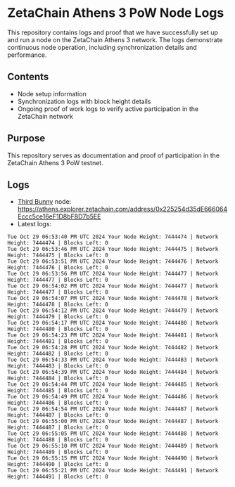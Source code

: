 # ZetaChain Athens 3 PoW Node Logs
This repository contains logs and proof that we have successfully set up and run a node on the ZetaChain Athens 3 network. The logs demonstrate continuous node operation, including synchronization details and performance.

## Contents
- Node setup information
- Synchronization logs with block height details
- Ongoing proof of work logs to verify active participation in the ZetaChain network

## Purpose
This repository serves as documentation and proof of participation in the ZetaChain Athens 3 PoW testnet.

## Logs

- [Third Bunny](https://thirdbunny.xyz/) node: https://athens.explorer.zetachain.com/address/0x225254d35dE666064Eccc5ce16eF1D8bF8D7b5EE
- Latest logs:
```
Tue Oct 29 06:53:40 PM UTC 2024 Your Node Height: 7444474 | Network Height: 7444474 | Blocks Left: 0
Tue Oct 29 06:53:46 PM UTC 2024 Your Node Height: 7444475 | Network Height: 7444475 | Blocks Left: 0
Tue Oct 29 06:53:51 PM UTC 2024 Your Node Height: 7444476 | Network Height: 7444476 | Blocks Left: 0
Tue Oct 29 06:53:56 PM UTC 2024 Your Node Height: 7444477 | Network Height: 7444477 | Blocks Left: 0
Tue Oct 29 06:54:02 PM UTC 2024 Your Node Height: 7444477 | Network Height: 7444477 | Blocks Left: 0
Tue Oct 29 06:54:07 PM UTC 2024 Your Node Height: 7444478 | Network Height: 7444478 | Blocks Left: 0
Tue Oct 29 06:54:12 PM UTC 2024 Your Node Height: 7444479 | Network Height: 7444479 | Blocks Left: 0
Tue Oct 29 06:54:17 PM UTC 2024 Your Node Height: 7444480 | Network Height: 7444480 | Blocks Left: 0
Tue Oct 29 06:54:23 PM UTC 2024 Your Node Height: 7444481 | Network Height: 7444481 | Blocks Left: 0
Tue Oct 29 06:54:28 PM UTC 2024 Your Node Height: 7444482 | Network Height: 7444482 | Blocks Left: 0
Tue Oct 29 06:54:33 PM UTC 2024 Your Node Height: 7444483 | Network Height: 7444483 | Blocks Left: 0
Tue Oct 29 06:54:39 PM UTC 2024 Your Node Height: 7444484 | Network Height: 7444484 | Blocks Left: 0
Tue Oct 29 06:54:44 PM UTC 2024 Your Node Height: 7444485 | Network Height: 7444485 | Blocks Left: 0
Tue Oct 29 06:54:49 PM UTC 2024 Your Node Height: 7444486 | Network Height: 7444486 | Blocks Left: 0
Tue Oct 29 06:54:54 PM UTC 2024 Your Node Height: 7444487 | Network Height: 7444487 | Blocks Left: 0
Tue Oct 29 06:55:00 PM UTC 2024 Your Node Height: 7444487 | Network Height: 7444487 | Blocks Left: 0
Tue Oct 29 06:55:05 PM UTC 2024 Your Node Height: 7444488 | Network Height: 7444488 | Blocks Left: 0
Tue Oct 29 06:55:10 PM UTC 2024 Your Node Height: 7444489 | Network Height: 7444489 | Blocks Left: 0
Tue Oct 29 06:55:15 PM UTC 2024 Your Node Height: 7444490 | Network Height: 7444490 | Blocks Left: 0
Tue Oct 29 06:55:21 PM UTC 2024 Your Node Height: 7444491 | Network Height: 7444491 | Blocks Left: 0
```
